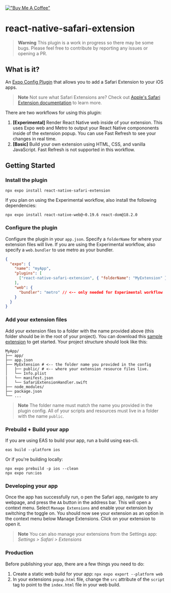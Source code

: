 [!["Buy Me A Coffee"](https://www.buymeacoffee.com/assets/img/custom_images/orange_img.png)](https://www.buymeacoffee.com/hugemathguy)

# react-native-safari-extension

> **Warning** This plugin is a work in progress so there may be some bugs. Please feel free to contribute by reporting any issues or opening a PR.

## What is it?

An [Expo Config Plugin](https://docs.expo.dev/guides/config-plugins/) that allows you to add a Safari Extension to your iOS apps.

> **Note** Not sure what Safari Extensions are? Check out [Apple's Safari Extension documentation](https://developer.apple.com/safari/extensions/) to learn more.

There are two workflows for using this plugin:

1. **[Experimental]** Render React Native web inside of your extension. This uses Expo web and Metro to output your React Native compononents inside of the extension popup. You can use Fast Refresh to see your changes in real time.
2. **[Basic]** Build your own extension using HTML, CSS, and vanilla JavaScript. Fast Refresh is not supported in this workflow.

## Getting Started

### Install the plugin

```console
npx expo install react-native-safari-extension
```

If you plan on using the Experimental workflow, also install the following dependencies:

```console
npx expo install react-native-web@~0.19.6 react-dom@18.2.0
```

### Configure the plugin

Configure the plugin in your `app.json`. Specify a `folderName` for where your extension files will live. If you are using the Experimental workflow, also specify a `web.bundler` to use metro as your bundler.

```json
{
  "expo": {
    "name": "myApp",
    "plugins": [
      ["react-native-safari-extension", { "folderName": "MyExtension" }]
    ],
    "web": {
      "bundler": "metro" // <-- only needed for Experimental workflow
    }
  }
}
```

### Add your extension files

Add your extension files to a folder with the name provided above (this folder should be in the root of your project). You can download this [sample extension]() to get started. Your project structure should look like this:

```console
MyApp/
├── app/
├── app.json
├── MyExtension # <-- the folder name you provided in the config
│   ├── public/ # <-- where your extension resource files live.
│   └── Info.plist
|   └── manifest.json
│   └── SafariExtensionHandler.swift
├── node_modules/
├── package.json
└── ...
```

> **Note** The folder name must match the name you provided in the plugin config. All of your scripts and resources must live in a folder with the name `public`.

### Prebuild + Build your app

If you are using EAS to build your app, run a build using eas-cli.

```console
eas build --platform ios
```

Or if you're building locally:

```console
npx expo prebuild -p ios --clean
npx expo run:ios
```

### Developing your app

Once the app has successfully run, o pen the Safari app, navigate to any webpage, and press the `AA` button in the address bar. This will open a context menu. Select `Manage Extensions` and enable your extension by switching the toggle on. You should now see your extension as an option in the context menu below Manage Extensions. Click on your extension to open it.

> **Note** You can also manage your extensions from the Settings app: _Settings > Safari > Extensions_

### Production

Before publishing your app, there are a few things you need to do:

1. Create a static web build for your app: `npx expo export --platform web`
2. In your extensions `popup.html` file, change the `src` attribute of the `script` tag to point to the `index.html` file in your web build.
